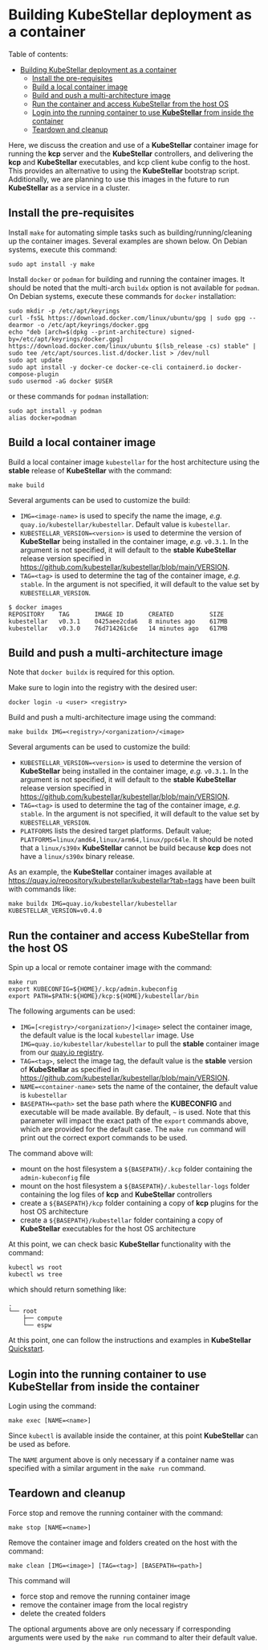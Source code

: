 # Building KubeStellar deployment as a container

Table of contents:
- [Building KubeStellar deployment as a container](#building-kubestellar-deployment-as-a-container)
  - [Install the pre-requisites](#install-the-pre-requisites)
  - [Build a local container image](#build-a-local-container-image)
  - [Build and push a multi-architecture image](#build-and-push-a-multi-architecture-image)
  - [Run the container and access KubeStellar from the host OS](#run-the-container-and-access-kubestellar-from-the-host-os)
  - [Login into the running container to use **KubeStellar** from inside the container](#login-into-the-running-container-to-use-kubestellar-from-inside-the-container)
  - [Teardown and cleanup](#teardown-and-cleanup)

Here, we discuss the creation and use of a **KubeStellar** container image for running the **kcp** server and the **KubeStellar** controllers, and delivering the **kcp** and **KubeStellar** executables, and kcp client kube config to the host. This provides an alternative to using the **KubeStellar** bootstrap script. Additionally, we are planning to use this images in the future to run **KubeStellar** as a service in a cluster.

## Install the pre-requisites

Install `make` for automating simple tasks such as building/running/cleaning up the container images. Several examples are shown below. On Debian systems, execute this command:

```shell
sudo apt install -y make
```

Install `docker` or `podman` for building and running the container images. It should be noted that the multi-arch `buildx` option is not available for `podman`. On Debian systems, execute these commands for `docker` installation:

```shell
sudo mkdir -p /etc/apt/keyrings
curl -fsSL https://download.docker.com/linux/ubuntu/gpg | sudo gpg --dearmor -o /etc/apt/keyrings/docker.gpg
echo "deb [arch=$(dpkg --print-architecture) signed-by=/etc/apt/keyrings/docker.gpg] https://download.docker.com/linux/ubuntu $(lsb_release -cs) stable" | sudo tee /etc/apt/sources.list.d/docker.list > /dev/null
sudo apt update
sudo apt install -y docker-ce docker-ce-cli containerd.io docker-compose-plugin
sudo usermod -aG docker $USER
```

or these commands for `podman` installation:

```shell
sudo apt install -y podman
alias docker=podman
```

## Build a local container image

Build a local container image `kubestellar` for the host architecture using the **stable** release of **KubeStellar** with the command:

```shell
make build
```

Several arguments can be used to customize the build:

- `IMG=<image-name>` is used to specify the name the image, *e.g.* `quay.io/kubestellar/kubestellar`. Default value is `kubestellar`.
- `KUBESTELLAR_VERSION=<version>` is used to determine the version of **KubeStellar** being installed in the container image, *e.g.* `v0.3.1`. In the argument is not specified, it will default to the **stable** **KubeStellar** release version specified in https://github.com/kubestellar/kubestellar/blob/main/VERSION.
- `TAG=<tag>` is used to determine the tag of the container image, *e.g.* `stable`. In the argument is not specified, it will default to the value set by `KUBESTELLAR_VERSION`.

```shell
$ docker images
REPOSITORY    TAG       IMAGE ID       CREATED          SIZE
kubestellar   v0.3.1    0425aee2cda6   8 minutes ago    617MB
kubestellar   v0.3.0    76d714261c6e   14 minutes ago   617MB
```

## Build and push a multi-architecture image

Note that `docker buildx` is required for this option.

Make sure to login into the registry with the desired user:

```shell
docker login -u <user> <registry>
```

Build and push a multi-architecture image using the command:

```shell
make buildx IMG=<registry>/<organization>/<image>
```

Several arguments can be used to customize the build:

- `KUBESTELLAR_VERSION=<version>` is used to determine the version of **KubeStellar** being installed in the container image, *e.g.* `v0.3.1`. In the argument is not specified, it will default to the **stable** **KubeStellar** release version specified in https://github.com/kubestellar/kubestellar/blob/main/VERSION.
- `TAG=<tag>` is used to determine the tag of the container image, *e.g.* `stable`. In the argument is not specified, it will default to the value set by `KUBESTELLAR_VERSION`.
- `PLATFORMS` lists the desired target platforms. Default value; `PLATFORMS=linux/amd64,linux/arm64,linux/ppc64le`. It should be noted that a `linux/s390x` **KubeStellar**  cannot be build because **kcp** does not have a `linux/s390x` binary release.

As an example, the **KubeStellar** container images available at https://quay.io/repository/kubestellar/kubestellar?tab=tags have been built with commands like:

```shell
make buildx IMG=quay.io/kubestellar/kubestellar KUBESTELLAR_VERSION=v0.4.0
```

## Run the container and access KubeStellar from the host OS

Spin up a local or remote container image with the command:

```shell
make run
export KUBECONFIG=${HOME}/.kcp/admin.kubeconfig
export PATH=$PATH:${HOME}/kcp:${HOME}/kubestellar/bin
```

The following arguments can be used:

- `IMG=[<registry>/<organization>/]<image>` select the container image, the default value is the local `kubestellar` image. Use `IMG=quay.io/kubestellar/kubestellar` to pull the **stable** container image from our [quay.io registry](https://quay.io/repository/kubestellar/kubestellar?tab=tags).
- `TAG=<tag>`, select the image tag, the default value is the **stable** version of **KubeStellar** as specified in https://github.com/kubestellar/kubestellar/blob/main/VERSION.
- `NAME=<container-name>` sets the name of the container, the default value is `kubestellar`
- `BASEPATH=<path>` set the base path where the **KUBECONFIG** and executable will be made available. By default, `~` is used. Note that this parameter will impact the exact path of the `export` commands above, which are provided for the default case. The `make run` command will print out the correct export commands to be used.

The command above will:

- mount on the host filesystem a `${BASEPATH}/.kcp` folder containing the `admin-kubeconfig` file
- mount on the host filesystem a `${BASEPATH}/.kubestellar-logs` folder containing the log files of **kcp** and **KubeStellar** controllers
- create a `${BASEPATH}/kcp` folder containing a copy of **kcp** plugins for the host OS architecture
- create a `${BASEPATH}/kubestellar` folder containing a copy of **KubeStellar** executables for the host OS architecture

At this point, we can check basic **KubeStellar** functionality with the command:

```shell
kubectl ws root
kubectl ws tree
```

which should return something like:

```text
.
└── root
    ├── compute
    └── espw
```

At this point, one can follow the instructions and examples in **KubeStellar** [Quickstart](https://docs.kubestellar.io/release-0.3/Getting-Started/quickstart/).

## Login into the running container to use **KubeStellar** from inside the container

Login using the command:

```shell
make exec [NAME=<name>]
```

Since `kubectl` is available inside the container, at this point **KubeStellar** can be used as before.

The `NAME` argument above is only necessary if a container name was specified with a similar argument in the `make run` command.

## Teardown and cleanup

Force stop and remove the running container with the command:

```shell
make stop [NAME=<name>]
```

Remove the container image and folders created on the host with the command:

```shell
make clean [IMG=<image>] [TAG=<tag>] [BASEPATH=<path>]
```

This command will

- force stop and remove the running container image
- remove the container image from the local registry
- delete the created folders

The optional arguments above are only necessary if corresponding arguments were used by the `make run` command to alter their default value.
